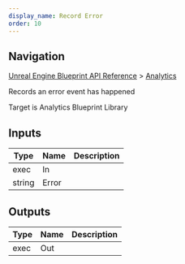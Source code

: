 ```yaml
---
display_name: Record Error
order: 10
---
```

## Navigation

[Unreal Engine Blueprint API Reference](https://dev.epicgames.com/documentation/en-us/unreal-engine/BlueprintAPI) > [Analytics](https://dev.epicgames.com/documentation/en-us/unreal-engine/BlueprintAPI/Analytics)

Records an error event has happened

Target is Analytics Blueprint Library

## Inputs

| Type | Name | Description |
| --- | --- | --- |
| exec | In |  |
| string | Error |  |

## Outputs

| Type | Name | Description |
| --- | --- | --- |
| exec | Out |  |
